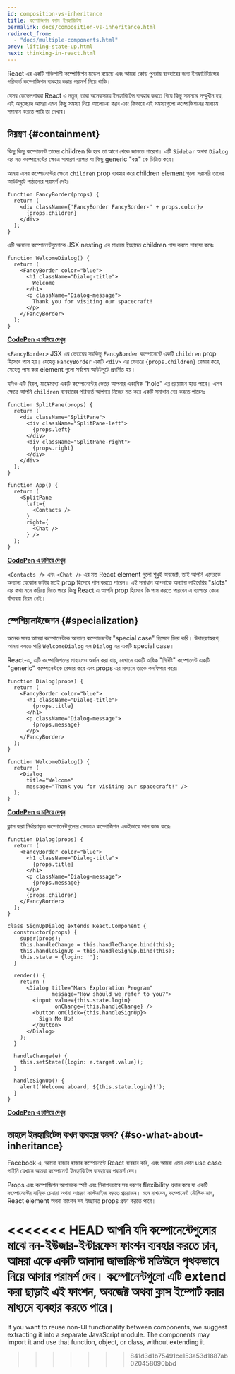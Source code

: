 ```yaml
---
id: composition-vs-inheritance
title: কম্পোজিশন বনাম ইনহ্যারিটেন্স
permalink: docs/composition-vs-inheritance.html
redirect_from:
  - "docs/multiple-components.html"
prev: lifting-state-up.html
next: thinking-in-react.html
---
```


React এর একটি শক্তিশালী কম্পোজিশন মডেল রয়েছে এবং আমরা কোড পুনরায় ব্যবহারের জন্য ইনহ্যারিট্যান্সের পরিবর্তে কম্পোজিশন ব্যবহার করার পরামর্শ দিয়ে থাকি।

যেসব ডেভেলপাররা React এ নতুন, তারা অনেকসময় ইনহ্যারিটেন্স ব্যবহার করতে গিয়ে কিছু সমস্যার সম্মুখীন হয়, এই অনুচ্ছেদে আমরা এমন কিছু সমস্যা নিয়ে আলোচনা করব এবং কিভাবে এই সমস্যাগুলো কম্পোজিশনের মাধ্যমে সমাধান করতে পারি তা দেখাব।

## নিয়ন্ত্রণ {#containment}

কিছু কিছু কম্পোনেন্ট তাদের children কি হবে তা আগে থেকে জানতে পারেনা। এটি `Sidebar` অথবা `Dialog` এর মত কম্পোনেন্টের ক্ষেত্রে সাধারণ ব্যাপার যা কিছু generic "বক্স" কে চিত্রিত করে।

আমরা এসব কম্পোনেন্টের ক্ষেত্রে `children` prop ব্যবহার করে children element গুলো সরাসরি তাদের আউটপুটে পাঠানোর পরামর্শ দেইঃ

```js{4}
function FancyBorder(props) {
  return (
    <div className={'FancyBorder FancyBorder-' + props.color}>
      {props.children}
    </div>
  );
}
```

এটি অন্যান্য কম্পোনেন্টগুলোকে JSX nesting এর মাধ্যমে ইচ্ছামত children পাস করতে সাহায্য করেঃ

```js{4-9}
function WelcomeDialog() {
  return (
    <FancyBorder color="blue">
      <h1 className="Dialog-title">
        Welcome
      </h1>
      <p className="Dialog-message">
        Thank you for visiting our spacecraft!
      </p>
    </FancyBorder>
  );
}
```

**[CodePen এ চালিয়ে দেখুন](https://codepen.io/gaearon/pen/ozqNOV?editors=0010)**

`<FancyBorder>` JSX এর ভেতরের সবকিছু `FancyBorder` কম্পোনেন্টে একটি `children` prop হিসেবে পাস হয়। যেহেতু `FancyBorder` একটি `<div>` এর ভেতরে `{props.children}` রেন্ডার করে, সেহেতু পাস করা element গুলো সর্বশেষ আউটপুটে প্রদর্শিত হয়।

যদিও এটি বিরল, মাঝেমধ্যে একটি কম্পোনেন্টের ভেতর আপনার একাধিক "hole" এর প্রয়োজন হতে পারে। এসব ক্ষেত্রে আপনি `children` ব্যবহারের পরিবর্তে আপনার নিজের মত করে একটি সমাধান বের করতে পারেনঃ

```js{5,8,18,21}
function SplitPane(props) {
  return (
    <div className="SplitPane">
      <div className="SplitPane-left">
        {props.left}
      </div>
      <div className="SplitPane-right">
        {props.right}
      </div>
    </div>
  );
}

function App() {
  return (
    <SplitPane
      left={
        <Contacts />
      }
      right={
        <Chat />
      } />
  );
}
```

[**CodePen এ চালিয়ে দেখুন**](https://codepen.io/gaearon/pen/gwZOJp?editors=0010)

`<Contacts />` এবং `<Chat />` এর মত React element গুলো শুধুই অবজেক্ট, তাই আপনি এদেরকে অন্যান্য যেকোন ডাটার মতই prop হিসেবে পাস করতে পারেন। এই সমাধান আপনাকে অন্যান্য লাইব্রেরির "slots" এর কথা মনে করিয়ে দিতে পারে কিন্তু React এ আপনি prop হিসেবে কি পাস করতে পারবেন এ ব্যাপারে কোন বাঁধাধরা নিয়ম নেই।

## স্পেশিয়ালাইজেশন {#specialization}

অনেক সময় আমরা কম্পোনেন্টকে অন্যান্য কম্পোনেন্টের "special case" হিসেবে চিন্তা করি। উদাহরণস্বরূপ, আমরা বলতে পারি `WelcomeDialog` হল `Dialog` এর একটি special case।

React-এ, এটি কম্পোজিশনের মাধ্যমেও অর্জন করা যায়, যেখানে একটি অধিক "নির্দিষ্ট" কম্পোনেন্ট একটি "generic" কম্পোনেন্টকে রেন্ডার করে এবং props এর মাধ্যমে তাকে কনফিগার করেঃ

```js{5,8,16-18}
function Dialog(props) {
  return (
    <FancyBorder color="blue">
      <h1 className="Dialog-title">
        {props.title}
      </h1>
      <p className="Dialog-message">
        {props.message}
      </p>
    </FancyBorder>
  );
}

function WelcomeDialog() {
  return (
    <Dialog
      title="Welcome"
      message="Thank you for visiting our spacecraft!" />
  );
}
```

[**CodePen এ চালিয়ে দেখুন**](https://codepen.io/gaearon/pen/kkEaOZ?editors=0010)

ক্লাস দ্বারা নির্ধারণকৃত কম্পোনেন্টগুলোর ক্ষেত্রেও কম্পোজিশন একইভাবে ভাল কাজ করেঃ

```js{10,27-31}
function Dialog(props) {
  return (
    <FancyBorder color="blue">
      <h1 className="Dialog-title">
        {props.title}
      </h1>
      <p className="Dialog-message">
        {props.message}
      </p>
      {props.children}
    </FancyBorder>
  );
}

class SignUpDialog extends React.Component {
  constructor(props) {
    super(props);
    this.handleChange = this.handleChange.bind(this);
    this.handleSignUp = this.handleSignUp.bind(this);
    this.state = {login: ''};
  }

  render() {
    return (
      <Dialog title="Mars Exploration Program"
              message="How should we refer to you?">
        <input value={this.state.login}
               onChange={this.handleChange} />
        <button onClick={this.handleSignUp}>
          Sign Me Up!
        </button>
      </Dialog>
    );
  }

  handleChange(e) {
    this.setState({login: e.target.value});
  }

  handleSignUp() {
    alert(`Welcome aboard, ${this.state.login}!`);
  }
}
```

[**CodePen এ চালিয়ে দেখুন**](https://codepen.io/gaearon/pen/gwZbYa?editors=0010)

## তাহলে ইনহ্যারিটেন্স কখন ব্যবহার করব? {#so-what-about-inheritance}

Facebook এ, আমরা হাজার হাজার কম্পোনেন্টে React ব্যবহার করি, এবং আমরা এমন কোন use case পাইনি যেখানে আমরা কম্পোনেন্ট ইনহ্যারিটেন্স ব্যবহারের পরামর্শ দেব।

Props এবং কম্পোজিশন আপনাকে স্পষ্ট এবং নিরাপদভাবে সব ধরণের flexibility প্রদান করে যা একটি কম্পোনেন্টের বাহ্যিক চেহারা অথবা আচরণ কাস্টমাইজ করতে প্রয়োজন। মনে রাখবেন, কম্পোনেন্ট মৌলিক মান, React element অথবা ফাংশন সহ ইচ্ছামত props গ্রহণ করতে পারে।

<<<<<<< HEAD
আপনি যদি কম্পোনেন্টেগুলোর মাঝে নন-ইউজার-ইন্টারফেস ফাংশন ব্যবহার করতে চান, আমরা একে একটি আলাদা জাভাস্ক্রিপ্ট মডিউলে পৃথকভাবে নিয়ে আসার পরামর্শ দেব। কম্পোনেন্টগুলো এটি extend করা ছাড়াই এই ফাংশন, অবজেক্ট অথবা ক্লাস ইম্পোর্ট করার মাধ্যমে ব্যবহার করতে পারে।
=======
If you want to reuse non-UI functionality between components, we suggest extracting it into a separate JavaScript module. The components may import it and use that function, object, or class, without extending it.
>>>>>>> 841d3d1b75491ce153a53d1887ab020458090bbd
